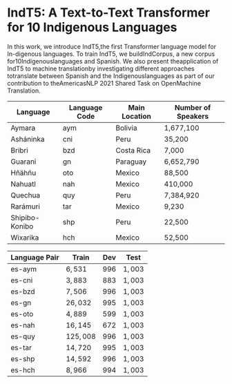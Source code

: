 # IndT5: A Text-to-Text Transformer for 10 Indigenous Languages

In this work,  we introduce IndT5,the  first  Transformer  language  model  for  In-digenous languages.  To train IndT5, we buildIndCorpus,  a  new  corpus  for10Indigenouslanguages  and  Spanish.   We  also  present  theapplication  of  IndT5  to  machine  translationby    investigating    different    approaches    totranslate between Spanish and the Indigenouslanguages  as  part  of  our  contribution  to  theAmericasNLP  2021  Shared  Task  on  OpenMachine  Translation.


|   **Language**   | **Language Code** | **Main Location** | **Number of Speakers** | 
|------------------|-------------------|-------------------|------------------------|
| Aymara           | aym               | Bolivia           | 1,677,100              |
| Asháninka        | cni               | Peru              | 35,200                 |
| Bribri           | bzd               | Costa Rica        | 7,000                  |
| Guarani          | gn                | Paraguay          | 6,652,790              |
| Hñähñu           | oto               | Mexico            | 88,500                 |
| Nahuatl          | nah               | Mexico            | 410,000                |
| Quechua          | quy               | Peru              | 7,384,920              |
| Rarámuri         | tar               | Mexico            | 9,230                  |
| Shipibo-Konibo   | shp               | Peru              | 22,500                 |
| Wixarika         | hch               | Mexico            | 52,500                 |



| **Language Pair** | **Train**        | **Dev**           | **Test**               | 
|-------------------|------------------|-------------------|------------------------|
|es-aym    | $6,531$ | $996$   | $1,003$   |
|es-cni  | $3,883$  | $883$   | $1,003$ |
|es-bzd   | $7,506$  | $996$   | $1,003$   |
|es-gn   | $26,032$ | $995$   |  $1,003$   |
|es-oto   | $4,889$ | $599$   | $1,003$ |
|es-nah    | $16,145$ | $672$   | $1,003$   |
|es-quy  | $125,008$  | $996$   | $1,003$   |
|es-tar   | $14,720$  | $995$   | $1,003$   |
|es-shp  | $14,592$ | $996$   |  $1,003$   |
|es-hch  | $8,966$ | $994$   | $1,003$  |
